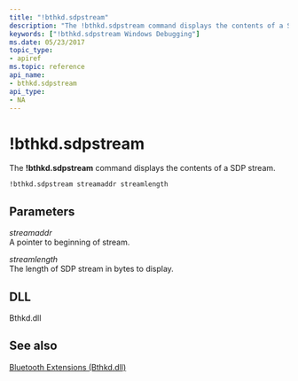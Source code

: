 ```yaml
---
title: "!bthkd.sdpstream"
description: "The !bthkd.sdpstream command displays the contents of a SDP stream."
keywords: ["!bthkd.sdpstream Windows Debugging"]
ms.date: 05/23/2017
topic_type:
- apiref
ms.topic: reference
api_name:
- bthkd.sdpstream
api_type:
- NA
---
```


# !bthkd.sdpstream


The **!bthkd.sdpstream** command displays the contents of a SDP stream.

```dbgsyntax
!bthkd.sdpstream streamaddr streamlength
```

## Parameters


<span id="_______streamaddr______"></span><span id="_______STREAMADDR______"></span> *streamaddr*   
A pointer to beginning of stream.

<span id="_______streamlength______"></span><span id="_______STREAMLENGTH______"></span> *streamlength*   
The length of SDP stream in bytes to display.

## DLL


Bthkd.dll

## See also


[Bluetooth Extensions (Bthkd.dll)](bluetooh-extensions--bthkd-dll-.md)


